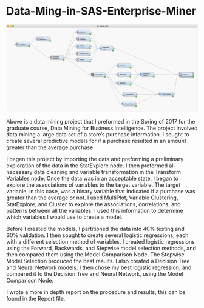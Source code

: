 # Data-Ming-in-SAS-Enterprise-Miner


![Screenshot](Data%20Mining%20Diagram.png)

Above is a data mining project that I preformed in the Spring of 2017 for the graduate course, Data Mining for Business Intelligence. The project involved data mining a large data set of a store’s purchase information. I sought to create several predictive models for if a purchase resulted in an amount greater than the average purchase. 

I began this project by importing the data and preforming a preliminary exploration of the data in the StatExplore node. I then preformed all necessary data cleaning and variable transformation in the Transform Variables node. Once the data was in an acceptable state, I began to explore the associations of variables to the target variable. The target variable, in this case, was a binary variable that indicated if a purchase was greater than the average or not. I used MultiPlot, Variable Clustering, StatExplore, and Cluster to explore the associations, correlations, and patterns between all the variables. I used this information to determine which variables I would use to create a model. 

Before I created the models, I partitioned the data into 40% testing and 60% validation. I then sought to create several logistic regressions, each with a different selection method of variables. I created logistic regressions using the Forward, Backwards, and Stepwise model selection methods, and then compared them using the Model Comparison Node. The Stepwise Model Selection produced the best results. I also created a Decision Tree and Neural Network models. I then chose my best logistic regression, and compared it to the Decision Tree and Neural Network, using the Model Comparison Node. 

I wrote a more in depth report on the procedure and results; this can be found in the Report file. 
